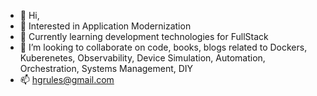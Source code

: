 - 👋 Hi,
- 👀 Interested in Application Modernization
- 🌱 Currently learning development technologies for FullStack
- 💞️ I’m looking to collaborate on code, books, blogs related to Dockers, Kuberenetes, Observability, Device Simulation, Automation, Orchestration, Systems Management, DIY
- 📫 hgrules@gmail.com

<!---
hgrules/hgrules is a ✨ special ✨ repository because its `README.md` (this file) appears on your GitHub profile.
You can click the Preview link to take a look at your changes.
--->
